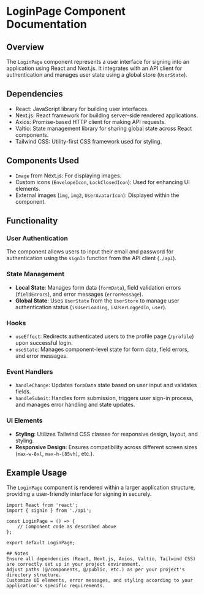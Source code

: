 # LoginPage Component Documentation

## Overview

The `LoginPage` component represents a user interface for signing into an application using React and Next.js. It integrates with an API client for authentication and manages user state using a global store (`UserState`).

## Dependencies

- React: JavaScript library for building user interfaces.
- Next.js: React framework for building server-side rendered applications.
- Axios: Promise-based HTTP client for making API requests.
- Valtio: State management library for sharing global state across React components.
- Tailwind CSS: Utility-first CSS framework used for styling.

## Components Used

- `Image` from Next.js: For displaying images.
- Custom icons (`EnvelopeIcon`, `LockClosedIcon`): Used for enhancing UI elements.
- External images (`img`, `img2`, `UserAvatarIcon`): Displayed within the component.

## Functionality

### User Authentication

The component allows users to input their email and password for authentication using the `signIn` function from the API client (`./api`).

### State Management

- **Local State**: Manages form data (`formData`), field validation errors (`fieldErrors`), and error messages (`errorMessage`).
- **Global State**: Uses `UserState` from the `UserStore` to manage user authentication status (`isUserLoading`, `isUserLoggedIn`, `user`).

### Hooks

- `useEffect`: Redirects authenticated users to the profile page (`/profile`) upon successful login.
- `useState`: Manages component-level state for form data, field errors, and error messages.

### Event Handlers

- `handleChange`: Updates `formData` state based on user input and validates fields.
- `handleSubmit`: Handles form submission, triggers user sign-in process, and manages error handling and state updates.

### UI Elements

- **Styling**: Utilizes Tailwind CSS classes for responsive design, layout, and styling.
- **Responsive Design**: Ensures compatibility across different screen sizes (`max-w-8xl`, `max-h-[85vh]`, etc.).

## Example Usage

The `LoginPage` component is rendered within a larger application structure, providing a user-friendly interface for signing in securely.

```tsx
import React from 'react';
import { signIn } from './api';

const LoginPage = () => {
    // Component code as described above
};

export default LoginPage;

## Notes
Ensure all dependencies (React, Next.js, Axios, Valtio, Tailwind CSS) are correctly set up in your project environment.
Adjust paths (@/components, @/public, etc.) as per your project's directory structure.
Customize UI elements, error messages, and styling according to your application's specific requirements.